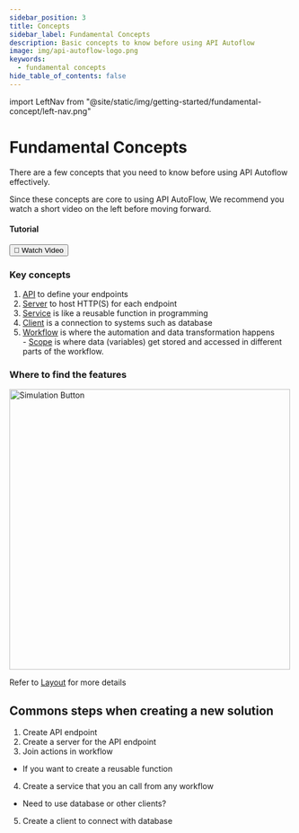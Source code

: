 ```yaml
---
sidebar_position: 3
title: Concepts
sidebar_label: Fundamental Concepts
description: Basic concepts to know before using API Autoflow
image: img/api-autoflow-logo.png
keywords:
  - fundamental concepts
hide_table_of_contents: false
---
```


import LeftNav from "@site/static/img/getting-started/fundamental-concept/left-nav.png"

# Fundamental Concepts

<div class="colTwoBlock">
    <div class="colTwoLeft">
        <div class="colTwoWrapper">
          <p>There are a few concepts that you need to know before using API Autoflow effectively.</p>
          <p>Since these concepts are core to using API AutoFlow, We recommend you watch a short video on the left before moving forward.</p>
        </div>
    </div>
    <div class="colTwoRight">
          <h4>Tutorial</h4>
          <a target="_blank" href="https://www.youtube.com/embed/SLPKuXWuo1A?si=K2fYk-kJuZZowi7u&amp;start=372"><button class="btnVideo">🎥 Watch Video</button></a>
    </div>
    <div class="colTwoClearer"></div>
</div>

### Key concepts
          
1. [API](../../Guide/API/) to define your endpoints
2. [Server](../../Guide/Server/) to host HTTP(S) for each endpoint
3. [Service](../../Guide/Service/) is like a reusable function in programming
4. [Client](../../Guide/Clients/) is a connection to systems such as database
5. [Workflow](../../Guide/Workflow/) is where the automation and data transformation happens<br />- [Scope](../../Guide/Workflow/Scope) is where data (variables) get stored and accessed in different parts of the workflow.

### Where to find the features

<img src={LeftNav} alt="Simulation Button" class="myResponsiveImg" width="500"/>

Refer to [Layout](../Layout/) for more details

## Commons steps when creating a new solution

1. Create API endpoint
2. Create a server for the API endpoint
3. Join actions in workflow

- If you want to create a reusable function

4. Create a service that you an call from any workflow

- Need to use database or other clients?

5. Create a client to connect with database